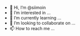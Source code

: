 - 👋 Hi, I’m @siimoin
- 👀 I’m interested in ...
- 🌱 I’m currently learning ...
- 💞️ I’m looking to collaborate on ...
- 📫 How to reach me ...

<!---
siimoin/siimoin is a ✨ special ✨ repository because its `README.md` (this file) appears on your GitHub profile.
You can click the Preview link to take a look at your changes.
--->
